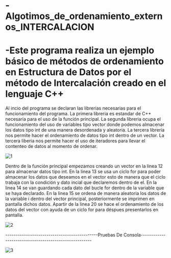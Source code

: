 # -Algotimos_de_ordenamiento_externos_INTERCALACION

# -Este programa realiza un ejemplo básico de métodos de ordenamiento en Estructura de Datos por el método de Intercalación creado en el lenguaje C++


Al incio del programa se declaran las librerias necesarias para el funcionamiento del programa. La primera libreria es estandar de C++ necesaria para el uso de la función principal. La segunda libreria ocupa el funcionamiento del uso de variables tipo vector donde podemos almacenar los datos tipo int de una manera desordenada y aleatoria. La tercera libreria nos permite hacer el ordenamiento de datos tipo int dentro de un vector. La tercera liberia nos permite hacer el uso de iteradores para llevar el contenteo de datos al momento de ordenar.

![1](https://user-images.githubusercontent.com/72058362/97512441-20e63280-194f-11eb-8976-6adf2d52923f.png)

Dentro de la función principal empezamos creando un vector en la linea 12 para almacenar datos tipo int. 
En la linea 13 se usa un ciclo for para poder almacenar los datos que deseamos en el vector esto de manera que el ciclo trabaja con la condición y dato incial que declaremos dentro de el. 
En la linea 14 se van guardando cada dato del bucle for dentro de la variable que se haya declarado. 
En la linea 15 se ordena de manera aleatoria los datos de la variable i dentro del vector principal, posteriormente se imprimen en pantalla dichos datos. 
Apartir de la linea 20 se hace el ordenamiento de los datos del vector con ayuda de un ciclo for para déspues presentarlos en pantalla.

![2](https://user-images.githubusercontent.com/72058362/97512467-30657b80-194f-11eb-831a-a5ef631ea252.png)

---------------------------------------------Pruebas De Consola------------------------------------------------------

![3](https://user-images.githubusercontent.com/72058362/97512469-30fe1200-194f-11eb-9237-adffa495e383.png)
